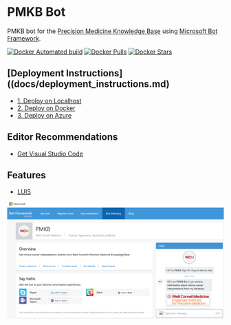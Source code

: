 # PMKB Bot

PMKB bot for the [Precision Medicine Knowledge Base](https://pmkb.weill.cornell.edu) using [Microsoft Bot Framework](https://dev.botframework.com/).

[![Docker Automated build](https://img.shields.io/docker/automated/jrottenberg/ffmpeg.svg)](https://hub.docker.com/r/elementolab/pmkb-hackfest/) [![Docker Pulls](https://img.shields.io/docker/pulls/elementolab/pmkb-hackfest.svg)](https://hub.docker.com/r/elementolab/pmkb-hacfest/) [![Docker Stars](https://img.shields.io/docker/stars/elementolab/pmkb-hackfest.svg)](https://hub.docker.com/r/elementolab/pmkb-hackfest/)

## [Deployment Instructions]((docs/deployment_instructions.md)

- [1. Deploy on Localhost](docs/deployment_instructions.md#1-deploy-on-localhost)
- [2. Deploy on Docker](docs/deployment_instructions.md#2-deploy-using-docker)
- [3. Deploy on Azure](docs/deployment_instructions.md#3-deploy-to-azure)

## Editor Recommendations

- [Get Visual Studio Code](https://code.visualstudio.com/Download)

## Features

- [LUIS](https://luis.ai)

![PMKB Bot](/docs/images/PMKB_bot.png)